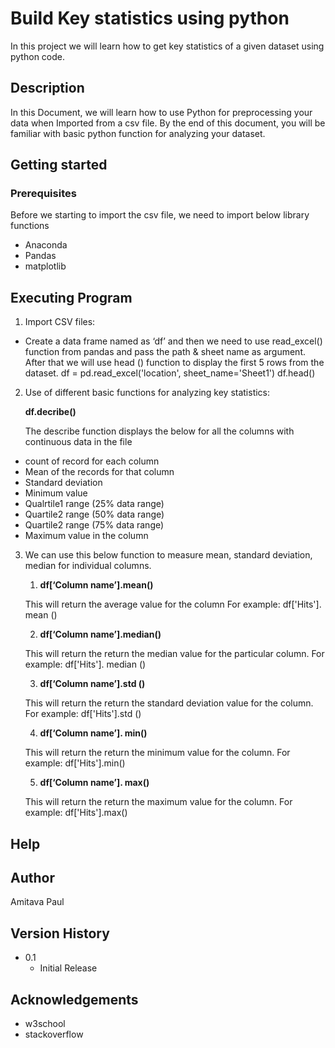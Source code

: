 # Build Key statistics using python 
In this project we will learn how to get key statistics of a given dataset using python code.
## Description
In this Document, we will learn how to use Python for preprocessing your data when Imported from a csv file. By the end of this document, you will be familiar with basic python function for analyzing your dataset.
## Getting started
### Prerequisites
Before we starting to import the csv file, we need to import below library functions 
* Anaconda
* Pandas 
* matplotlib
## Executing Program  
1. Import CSV files:

- Create a data frame named as ‘df’ and then we need to use read_excel() function from pandas and pass the path & sheet name as argument.
After that we will use head () function to display the first 5 rows from the dataset.
df = pd.read_excel('location', sheet_name='Sheet1')
df.head()

2. Use of different basic functions for analyzing key statistics:

   **df.decribe()**
   
   The describe function displays the below for all the columns with continuous data in the file

- count of record for each column 
- Mean of the records for that column 
- Standard deviation
- Minimum value
- Qualrtile1 range (25% data range)
- Quartile2 range (50% data range)
- Quartile2 range (75% data range)
- Maximum value in the column

3. We can use this below function to measure mean, standard deviation, median for individual columns.

    1. **df[‘Column name’].mean()**

    This will return the average value for the column
    For example: df['Hits']. mean ()
    
    2. **df[‘Column name’].median()**
    
    This will return the return the median value for the particular column.
    For example: df['Hits']. median ()
    
    3. **df[‘Column name’].std ()**
    
    This will return the return the standard deviation value for the column.
    For example: df['Hits'].std ()
    
    4. **df[‘Column name’]. min()**
    
    This will return the return the minimum value for the column.
    For example: df['Hits'].min()
    
    5. **df[‘Column name’]. max()**
    
    This will return the return the maximum value for the column.
    For example: df['Hits'].max()

    
 ## Help
 
 
 ## Author
 
 Amitava Paul
 
 ## Version History
 
 * 0.1 
     * Initial Release
 
 ## Acknowledgements 
 
 * w3school
 * stackoverflow




